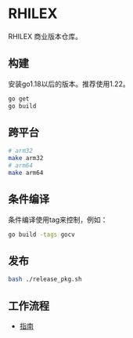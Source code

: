 # RHILEX
RHILEX 商业版本仓库。

## 构建
安装go1.18以后的版本。推荐使用1.22。

```sh
go get
go build
```

## 跨平台
```sh
# arm32
make arm32
# arm64
make arm64
```


## 条件编译
条件编译使用tag来控制，例如：
```sh
go build -tags gocv
```

## 发布
```sh
bash ./release_pkg.sh
```

## 工作流程
- [指南](./contribute.md "指南")